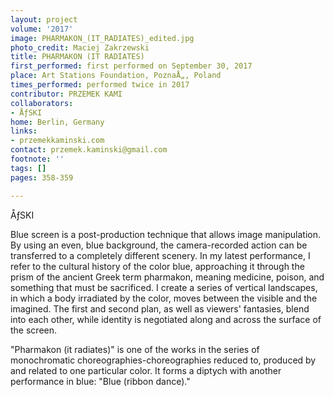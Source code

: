 ```yaml
---
layout: project
volume: '2017'
image: PHARMAKON_(IT_RADIATES)_edited.jpg
photo_credit: Maciej Zakrzewski
title: PHARMAKON (IT RADIATES)
first_performed: first performed on September 30, 2017
place: Art Stations Foundation, PoznaÅ„, Poland
times_performed: performed twice in 2017
contributor: PRZEMEK KAMI
collaborators:
- ÅƒSKI
home: Berlin, Germany
links:
- przemekkaminski.com
contact: przemek.kaminski@gmail.com
footnote: ''
tags: []
pages: 358-359

---
```


ÅƒSKI

Blue screen is a post-production technique that allows image manipulation. By using an even, blue background, the camera-recorded action can be transferred to a completely different scenery. In my latest performance, I refer to the cultural history of the color blue, approaching it through the prism of the ancient Greek term pharmakon, meaning medicine, poison, and something that must be sacrificed. I create a series of vertical landscapes, in which a body irradiated by the color, moves between the visible and the imagined. The first and second plan, as well as viewers' fantasies, blend into each other, while identity is negotiated along and across the surface of the screen.

"Pharmakon (it radiates)" is one of the works in the series of monochromatic choreographies-choreographies reduced to, produced by and related to one particular color. It forms a diptych with another performance in blue: "Blue (ribbon dance)."

